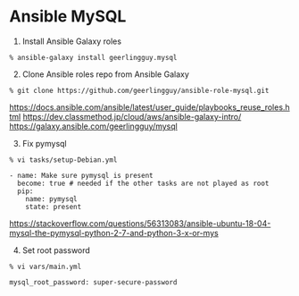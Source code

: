# Ansible MySQL

1. Install Ansible Galaxy roles

```
% ansible-galaxy install geerlingguy.mysql
```


2. Clone Ansible roles repo from Ansible Galaxy

```
% git clone https://github.com/geerlingguy/ansible-role-mysql.git
```

https://docs.ansible.com/ansible/latest/user_guide/playbooks_reuse_roles.html
https://dev.classmethod.jp/cloud/aws/ansible-galaxy-intro/
https://galaxy.ansible.com/geerlingguy/mysql


3. Fix pymysql

```
% vi tasks/setup-Debian.yml 
```
```
- name: Make sure pymysql is present
  become: true # needed if the other tasks are not played as root
  pip:
    name: pymysql
    state: present
```

https://stackoverflow.com/questions/56313083/ansible-ubuntu-18-04-mysql-the-pymysql-python-2-7-and-python-3-x-or-mys


4. Set root password

```
% vi vars/main.yml
```
```
mysql_root_password: super-secure-password
```
